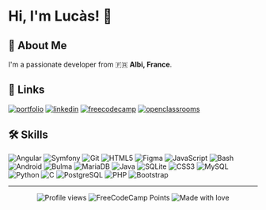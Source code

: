 

# Hi, I'm Lucàs! 👋

## 🚀 About Me
I&#39;m a passionate developer from 🇫🇷 **Albi, France**.

## 🔗 Links
[![portfolio](https://img.shields.io/badge/my_portfolio-000?style=for-the-badge&amp;logo=ko-fi&amp;logoColor=white)](https://lucasvbr.github.io/Portfolio)
[![linkedin](https://img.shields.io/badge/linkedin-0e76a8?style=for-the-badge&amp;logo=linkedin&amp;logoColor=white)](https://www.linkedin.com/in/lucasvbr)
[![freecodecamp](https://img.shields.io/badge/freecodecamp-0a0a23?style=for-the-badge&amp;logo=freecodecamp&amp;logoColor=white)](https://www.freecodecamp.org/LucasVbr)
[![openclassrooms](https://img.shields.io/badge/openclassrooms-7451eb?style=for-the-badge&amp;logoColor=white)](https://openclassrooms.com/fr/members/97j9zltv6225)


## 🛠 Skills
![Angular](https://img.shields.io/static/v1?label=&amp;message=Angular&amp;color=%23df204a&amp;logo=angular&amp;logoColor=white)
![Symfony](https://img.shields.io/static/v1?label=&amp;message=Symfony&amp;color=%23df2020&amp;logo=symfony&amp;logoColor=white)
![Git](https://img.shields.io/static/v1?label=&amp;message=Git&amp;color=%23df3e20&amp;logo=git&amp;logoColor=white)
![HTML5](https://img.shields.io/static/v1?label=&amp;message=HTML5&amp;color=%23df4920&amp;logo=html5&amp;logoColor=white)
![Figma](https://img.shields.io/static/v1?label=&amp;message=Figma&amp;color=%23df4b20&amp;logo=figma&amp;logoColor=white)
![JavaScript](https://img.shields.io/static/v1?label=&amp;message=JavaScript&amp;color=%23dfca20&amp;logo=javascript&amp;logoColor=white)
![Bash](https://img.shields.io/static/v1?label=&amp;message=GNU+Bash&amp;color=%235bdf20&amp;logo=gnubash&amp;logoColor=white)
![Android](https://img.shields.io/static/v1?label=&amp;message=Android&amp;color=%2320df75&amp;logo=android&amp;logoColor=white)
![Bulma](https://img.shields.io/static/v1?label=&amp;message=Bulma&amp;color=%2320dfc3&amp;logo=bulma&amp;logoColor=white)
![MariaDB](https://img.shields.io/static/v1?label=&amp;message=MariaDB&amp;color=%2320b3df&amp;logo=mariadb&amp;logoColor=white)
![Java](https://img.shields.io/static/v1?label=&amp;message=Java&amp;color=%2320b2df&amp;logo=java&amp;logoColor=white)
![SQLite](https://img.shields.io/static/v1?label=&amp;message=SQLite&amp;color=%2320a2df&amp;logo=sqlite&amp;logoColor=white)
![CSS3](https://img.shields.io/static/v1?label=&amp;message=CSS3&amp;color=%23208edf&amp;logo=css3&amp;logoColor=white)
![MySQL](https://img.shields.io/static/v1?label=&amp;message=MySQL&amp;color=%23208ddf&amp;logo=mysql&amp;logoColor=white)
![Python](https://img.shields.io/static/v1?label=&amp;message=Python&amp;color=%232088df&amp;logo=python&amp;logoColor=white)
![C](https://img.shields.io/static/v1?label=&amp;message=C&amp;color=%23207adf&amp;logo=c&amp;logoColor=white)
![PostgreSQL](https://img.shields.io/static/v1?label=&amp;message=PostgreSQL&amp;color=%232050df&amp;logo=postgresql&amp;logoColor=white)
![PHP](https://img.shields.io/static/v1?label=&amp;message=PHP&amp;color=%23202cdf&amp;logo=php&amp;logoColor=white)
![Bootstrap](https://img.shields.io/static/v1?label=&amp;message=Bootstrap&amp;color=%236d20df&amp;logo=bootstrap&amp;logoColor=white)


---

<div align="center">

![Profile views](https://komarev.com/ghpvc/?username=lucasvbr&amp;amp;label=Profile%20views&amp;amp;color=0e75b6&amp;amp;style=flat)
![FreeCodeCamp Points](https://img.shields.io/freecodecamp/points/lucasvbr?label=FreeCodeCamp%20points)
![Made with love](https://img.shields.io/badge/-made%20with%20%E2%9D%A4%EF%B8%8F-red)

</div>